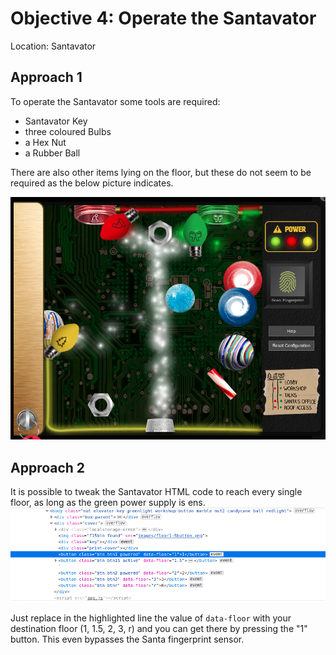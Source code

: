 # Objective 4: Operate the Santavator
Location: Santavator

## Approach 1
To operate the Santavator some tools are required:

 - Santavator Key
 - three coloured Bulbs
 - a Hex Nut
 - a Rubber Ball

There are also other items lying on the floor, but these do not seem to be required as the below picture indicates.

![Santavator](https://github.com/joergschwarzwaelder/hhc2020/blob/master/Objective-4/Santavator.png)
## Approach 2
It is possible to tweak the Santavator HTML code to reach every single floor, as long as the green power supply is ens.
![enter image description here](https://github.com/joergschwarzwaelder/hhc2020/blob/master/Objective-4/Santavator-bypass.png)

Just replace in the highlighted line the value of `data-floor` with your destination floor (1, 1.5, 2, 3, r) and you can get there by pressing the "1" button. This even bypasses the Santa fingerprint sensor.
<!--stackedit_data:
eyJoaXN0b3J5IjpbMTIyMjQzNTc3MywyOTIxODYwMTUsLTMyNT
I1ODU3OSwxMjQ0Mjk1MzkzLC0xODY1Nzk3MjAyLDE2MzE2NzY3
MDEsLTE0OTcyOTIyNDRdfQ==
-->